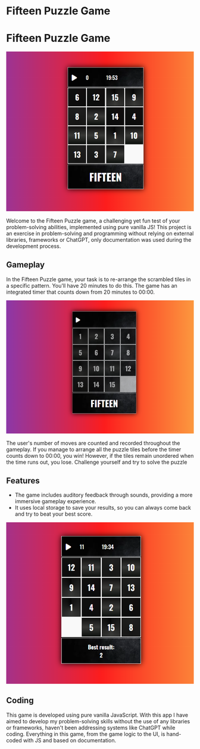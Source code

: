 # Fifteen Puzzle Game

# Fifteen Puzzle Game

![Game Screenshot](readme-imgs/game01.png)

Welcome to the Fifteen Puzzle game, a challenging yet fun test of your problem-solving abilities, implemented using pure vanilla JS! This project is an exercise in problem-solving and programming without relying on external libraries, frameworks or ChatGPT, only documentation was used during the development process.

## Gameplay

In the Fifteen Puzzle game, your task is to re-arrange the scrambled tiles in a specific pattern. You'll have 20 minutes to do this. The game has an integrated timer that counts down from 20 minutes to 00:00.

![Gameplay Screenshot](readme-imgs/game02.png)

The user's number of moves are counted and recorded throughout the gameplay. If you manage to arrange all the puzzle tiles before the timer counts down to 00:00, you win! However, if the tiles remain unordered when the time runs out, you lose. Challenge yourself and try to solve the puzzle

## Features

- The game includes auditory feedback through sounds, providing a more immersive gameplay experience.
- It uses local storage to save your results, so you can always come back and try to beat your best score.

![Game Features Screenshot](readme-imgs/game03.png)

## Coding

This game is developed using pure vanilla JavaScript. With this app I have aimed to develop my problem-solving skills without the use of any libraries or frameworks, haven't been addressing systems like ChatGPT while coding. Everything in this game, from the game logic to the UI, is hand-coded with JS and based on documentation.
